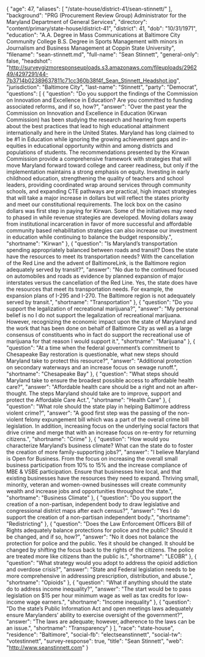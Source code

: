 {
  "age": 47,
  "aliases": [
    "/state-house/district-41/sean-stinnett/"
  ],
  "background": "PRG (Procurement Review Group) Administrator for the Maryland Department of General Services",
  "directory": "content/primary/state-house/district-41",
  "district": 41,
  "dob": "10/31/1971",
  "education": "A.A. Degree in Mass Communications at Baltimore City Community College  B.S. Degree in Sports Management with minors in Journalism and Business Management at Coppin State University",
  "filename": "sean-stinnett.md",
  "full-name": "Sean Stinnett",
  "general-only": false,
  "headshot": "http://surveygizmoresponseuploads.s3.amazonaws.com/fileuploads/296249/4297291/44-7b3714b02389637811c71cc360b38f4f_Sean_Stinnett_Headshot.jpg",
  "jurisdiction": "Baltimore City",
  "last-name": "Stinnett",
  "party": "Democrat",
  "questions": [
    {
      "question": "Do you support the findings of the Commission on Innovation and Excellence in Education? Are you committed to funding associated reforms, and if so, how?",
      "answer": "Over the past year the Commission on Innovation and Excellence in Education (Kirwan Commission) has been studying the research and hearing from experts about the best practices that lead to high educational attainment internationally and here in the United States. Maryland has long claimed to be #1 in Education while ignoring the growing achievement gaps and in-equities in educational opportunity within and among districts and populations of students. The recommendations presented by the Kirwan Commission provide a comprehensive framework with strategies that will move Maryland forward toward college and career readiness, but only if the implementation maintains a strong emphasis on equity.   Investing in early childhood education, strengthening the quality of teachers and school leaders, providing coordinated wrap around services through community schools, and expanding CTE pathways are practical, high impact strategies that will take a major increase in dollars but will reflect the states priority and meet our constitutional requirements. The lock box on the casino dollars was first step in paying for Kirwan. Some of the initiatives may need to phased in while revenue strategies are developed. Moving dollars away from institutional incarceration in favor of more successful and affordable community based rehabilitation strategies can also increase our investment in education while continuing to balance the budget responsibly.",
      "shortname": "Kirwan"
    },
    {
      "question": "Is Maryland’s transportation spending appropriately balanced between roads and transit? Does the state have the resources to meet its transportation needs? With the cancellation of the Red Line and the advent of BaltimoreLink, is the Baltimore region adequately served by transit?",
      "answer": "No due to the continued focused on automobiles and roads as evidence by planned expansion of major interstates versus the cancellation of the Red Line.  Yes, the state does have the resources that meet its transportation needs.  For example, the expansion plans of I-295 and I-270.  The Baltimore region is not adequately served by transit.",
      "shortname": "Transportation"
    },
    {
      "question": "Do you support the legalization of recreational marijuana?",
      "answer": "My personal belief is no I do not support the legalization of recreational marijuana.  However, recognizing the economic impact upon the state of Maryland and the work that has been done on behalf of Baltimore City as well as a large consensus of constituents who in fact do support the recreational use of marijuana for that reason I would support it.",
      "shortname": "Marijuana"
    },
    {
      "question": "At a time when the federal government’s commitment to Chesapeake Bay restoration is questionable, what new steps should Maryland take to protect this resource?",
      "answer": "Additional protection on secondary waterways and an increase focus on sewage runoff.",
      "shortname": "Chesapeake Bay"
    },
    {
      "question": "What steps should Maryland take to ensure the broadest possible access to affordable health care?",
      "answer": "Affordable health care should be a right and not an after-thought.  The steps Maryland should take are to improve, support and protect the Affordable Care Act.",
      "shortname": "Health Care"
    },
    {
      "question": "What role should the state play in helping Baltimore address violent crime?",
      "answer": "A good first step was the passing of the non-violent felony expungement bill which was a part of the overall crime bill legislation.  In addition, increasing focus on the underlying social factors that drive crime and merge that with an increase focus on re-entry for returning citizens.",
      "shortname": "Crime"
    },
    {
      "question": "How would you characterize Maryland’s business climate? What can the state do to foster the creation of more family-supporting jobs?",
      "answer": "I believe Maryland is Open for Business.  From the focus on increasing the overall small business participation from 10% to 15% and the increase compliance of MBE & VSBE participation.  Ensure that businesses hire local, and that existing businesses have the resources they need to expand.  Thriving small, minority, veteran and women-owned businesses will create community wealth and increase jobs and opportunities throughout the state.",
      "shortname": "Business Climate"
    },
    {
      "question": "Do you support the creation of a non-partisan, independent body to draw legislative and congressional district maps after each census?",
      "answer": "Yes I do support the creation of a non-partisan independent body.",
      "shortname": "Redistricting"
    },
    {
      "question": "Does the Law Enforcement Officers Bill of Rights adequately balance protections for police and the public? Should it be changed, and if so, how?",
      "answer": "No it does not balance the protection for police and the public.  Yes it should be changed.  It should be changed by shifting the focus back to the rights of the citizens.  The police are treated more like citizens than the public is.",
      "shortname": "LEOBR"
    },
    {
      "question": "What strategy would you adopt to address the opioid addiction and overdose crisis?",
      "answer": "State and Federal legislation needs to be more comprehensive in addressing prescription, distribution, and abuse.",
      "shortname": "Opioids"
    },
    {
      "question": "What if anything should the state do to address income inequality?",
      "answer": "The start would be to pass legislation on $15 per hour minimum wage as well as tax credits for low-income wage earners.",
      "shortname": "Income inequality"
    },
    {
      "question": "Do the state’s Public Information Act and open meetings laws adequately ensure Marylanders’ ability to exercise oversight of the government?",
      "answer": "The laws are adequate; however, adherence to the laws can be an issue.",
      "shortname": "Transparency"
    }
  ],
  "race": "state-house",
  "residence": "Baltimore",
  "social-fb": "electseanstinnett",
  "social-tw": "votestinnett",
  "survey-response": true,
  "title": "Sean Stinnett",
  "web": "http://www.seanstinnett.com"
}
